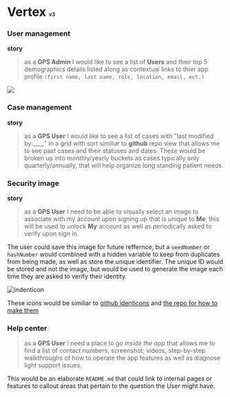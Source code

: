 # Vertex <span style="font-size:.5em;">`v3`</span>

### User management

**story**

> as a **GPS Admin** I would like to see a list of **Users** and their top 5 demographics details listed along as contextual links to thier app profile `(first name, last name, role, location, email, ect.)`

![](/images/2019/07/user-setting.png)

### Case management

**story**

> as a **GPS User** I would like to see a list of cases with "last modified by:\_\_\_\_" in a grid with sort similiar to **github** repo view that allows me to see past cases and their statuses and dates. These would be broken up into monthly/yearly buckets as cases typically only quarterly/annually, that will help organize long standing patient needs.

### Security image

**story**

> as a **GPS User** I need to be able to visually select an image to associate with my account upon signing up that is unique to **Me**, this will be used to unlock **My** account as well as periodically asked to verify upon sign in.

The user could save this image for future reffernce, but a `seedNumber` or `hashNumber` would combined with a hidden variable to keep from duplicates from being made, as well as store the unique identifier. The unique ID would be stored and not the image, but would be used to generate the image each time they are asked to verify their identity.

![indenticon](https://github.blog/wp-content/uploads/2013/08/a3c4e2a0-04df-11e3-824c-7378e6550707.png?resize=2384%2C784)

These icons would be similiar to [github identicons][f5cd2c9e] and [the repo for how to make them][ddbe221c]

[f5cd2c9e]: https://github.blog/2013-08-14-identicons/ "generated profile image ~ simple 5×5 “pixel” sprites that are generated using a hash of the user’s ID. The algorithm walks through the hash and turns pixels on or off depending on even or odd values. These generated patterns, combined with hash-determined color values, ensures a huge number of unique Identicons. →"
[ddbe221c]: https://github.com/stewartlord/identicon.js "GitHub-style identicons as PNGs or SVGs in JS"

### Help center

> as a **GPS User** I need a place to go _inside the app_ that allows me to find a list of contact numbers, screenshot, videos, step-by-step walkthroughs of how to operate the app features as well as diagnose light support issues.

This would be an elaborate `README.md` that could link to internal pages or features to callout areas that pertain to the question the User might have.
